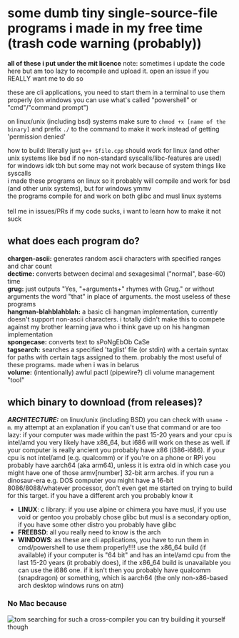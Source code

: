 # some dumb tiny single-source-file programs i made in my free time (trash code warning (probably))
**all of these i put under the mit licence**
note: sometimes i update the code here but am too lazy to recompile and upload it. open an issue if you REALLY want me to do so

these are cli applications, you need to start them in a terminal to use them properly (on windows you can use what's called "powershell" or "cmd"/"command prompt")

on linux/unix (including bsd) systems make sure to `chmod +x [name of the binary]` and prefix `./` to the command to make it work instead of getting 'permission denied'

how to build: literally just `g++ $file.cpp` should work for linux (and other unix systems like bsd if no non-standard syscalls/libc-features are used)<br>
for windows idk tbh but some may not work because of system things like syscalls<br>
i made these programs on linux so it probably will compile and work for bsd (and other unix systems), but for windows ymmv<br>
the programs compile for and work on both glibc and musl linux systems<br>
<br>
tell me in issues/PRs if my code sucks, i want to learn how to make it not suck

## what does each program do?
**chargen-ascii:** generates random ascii characters with specified ranges and char count<br>
**dectime:** converts between decimal and sexagesimal ("normal", base-60) time<br>
**grug:** just outputs "Yes, "+arguments+" rhymes with Grug." or without arguments the word "that" in place of arguments. the most useless of these programs<br>
**hangman-blahblahblah:** a basic cli hangman implementation, currently doesn't support non-ascii characters. i totally didn't make this to compete against my brother learning java who i think gave up on his hangman implementation<br>
**spongecase:** converts text to sPoNgEbOb CaSe<br>
**tagsearch:** searches a specified 'taglist' file (or stdin) with a certain syntax for paths with certain tags assigned to them. probably the most useful of these programs. made when i was in belarus<br>
**volume:** (intentionally) awful pactl (pipewire?) cli volume management "tool"

## which binary to download (from releases)?
***ARCHITECTURE:*** on linux/unix (including BSD) you can check with `uname -m`. my attempt at an explanation if you can't use that command or are too lazy: if your computer was made within the past 15-20 years and your cpu is intel/amd you very likely have x86_64, but i686 will work on these as well. if your computer is really ancient you probably have x86 (i386-i686). if your cpu is not intel/amd (e.g. qualcomm) or if you're on a phone or RPi you probably have aarch64 (aka arm64), unless it is extra old in which case you might have one of those armv[number] 32-bit arm arches. if you run a dinosaur-era e.g. DOS computer you might have a 16-bit 8086/8088/whatever processor, don't even get me started on trying to build for this target. if you have a different arch you probably know it<br>
- **LINUX**: c library: if you use alpine or chimera you have musl, if you use void or gentoo you probably chose glibc but musl is a secondary option, if you have some other distro you probably have glibc<br>
- **FREEBSD**: all you really need to know is the arch<br>
- **WINDOWS**: as these are cli applications, you have to run them in cmd/powershell to use them properly!!!! use the x86_64 build (if available) if your computer is "64 bit" and has an intel/amd cpu from the last 15-20 years (it probably does), if the x86_64 build is unavailable you can use the i686 one. if it isn't then you probably have qualcomm (snapdragon) or something, which is aarch64 (the only non-x86-based arch desktop windows runs on atm)<br>
### No Mac because<br>
![tom searching for such a cross-compiler](https://i.imgur.com/4uIOScq.gif)
you can try building it yourself though
